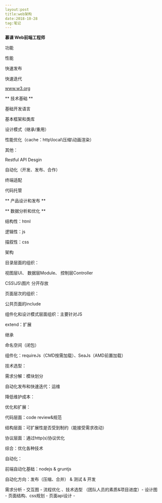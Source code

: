 ```yaml
---
layout:post
title:web架构
date:2018-10-28
tag:笔记
---
```




**慕课 Web前端工程师**





功能

性能

快速发布

快速迭代



www.w3.org



** 技术基础 **

基础开发语言

基本框架和类库

设计模式（继承/重用）

性能优化（cache：http\local\压缩\动画渲染）

其他：

Restful API Desgin

自动化（开发、发布、合作）

终端适配

代码托管



** 产品设计和发布 **

** 数据分析和优化 **



结构性：html

逻辑性：js

描叙性：css



架构

目录层面的组织：

视图层UI、 数据层Module、 控制层Controller

CSS\JS\图片 分开存放



页面层次的组织：

公共页面的include



组件化和设计模式层面组织：主要针对JS

extend：扩展

继承

命名空间（闭包）



组件化：requireJs（CMD按需加载）、SeaJs（AMD前置加载）



技术选型：

需求分解：模块划分

自动化发布和快速迭代：运维

降低维护成本：



优化和扩展：

代码层面：code review&规范

结构层面：可扩展性是否受到制约（能接受需求改动）

协议层面：通过http(s)协议优化

综合：优化各种技术



自动化：

前端自动化基础：nodejs & gruntjs

自动化方向：发布（压缩、合并） & 测试 & 开发



需求分析 - 交互图 - 流程优化 、技术选型 （团队人员的素质&项目进度）- 设计图 - 页面结构、css规划 - 页面api设计 - 

